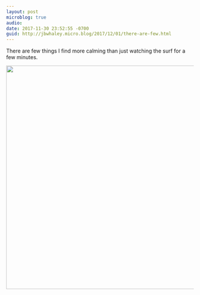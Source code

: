 ```yaml
---
layout: post
microblog: true
audio: 
date: 2017-11-30 23:52:55 -0700
guid: http://jbwhaley.micro.blog/2017/12/01/there-are-few.html
---
```

There are few things I find more calming than just watching the surf for a few minutes.

<img src="http://www.jarrodwhaley.com/uploads/2017/1c4fe302df.jpg" width="600" height="599" />
